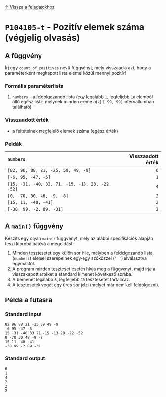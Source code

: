 
[↑ Vissza a feladatokhoz](./README.md)

# `P104105-t` - Pozitív elemek száma (végjelig olvasás)

## A függvény

Írj egy `count_of_positives` nevű függvényt, mely visszaadja azt, hogy a paraméterként megkapott lista elemei közül mennyi pozitív!

### Formális paraméterlista

1. `numbers` - a feldolgozandó lista (egy legalább `1`, legfeljebb `10` elemből álló egész lista, melynek minden eleme a(z) `[-99, 99]` intervallumban található)

### Visszaadott érték

* a feltételnek megfelelő elemek száma (egész érték)

### Példák

| `numbers` | Visszaadott érték | 
| :--- | --: | 
| `[82, 96, 88, 21, -25, 59, 49, -9]` | `6` | 
| `[-6, 95, -47, -5]` | `1` | 
| `[15, -31, -40, 33, 71, -15, -13, 28, -22, -52]` | `4` | 
| `[0, -70, 30, 48, -9, -8]` | `2` | 
| `[15, 11, -40, -41]` | `2` | 
| `[-38, 99, -2, 89, -31]` | `2` | 

## A `main()` függvény

Készíts egy olyan `main()` függvényt, mely az alábbi specifikációk alapján teszi kipróbálhatóvá a megoldást:

1. Minden tesztesetet egy külön sor ír le, melyben a feldolgozandó lista (`numbers`) elemei szerepelnek egy-egy szóközzel (`' '`) elválasztva egymástól.
1. A program minden teszteset esetén hívja meg a függvényt, majd írja a visszakapott értéket a standard kimenet következő sorába.
1. A bemenet legalább `3`, legfeljebb `10` tesztesetet tartalmaz.
1. A tesztesetek végét egy üres sor jelzi (melyet már nem kell feldolgozni).

## Példa a futásra

### Standard input

```
82 96 88 21 -25 59 49 -9
-6 95 -47 -5
15 -31 -40 33 71 -15 -13 28 -22 -52
0 -70 30 48 -9 -8
15 11 -40 -41
-38 99 -2 89 -31

```

### Standard output

```
6
1
4
2
2
2
```